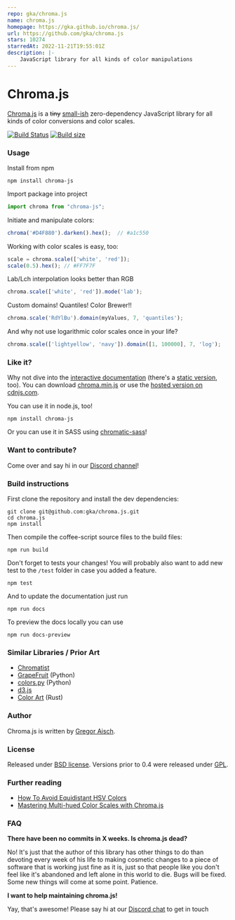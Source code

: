 ```yaml
---
repo: gka/chroma.js
name: chroma.js
homepage: https://gka.github.io/chroma.js/
url: https://github.com/gka/chroma.js
stars: 10274
starredAt: 2022-11-21T19:55:01Z
description: |-
    JavaScript library for all kinds of color manipulations
---
```


# Chroma.js

[Chroma.js](https://vis4.net/chromajs/) is a ~~tiny~~ [small-ish](https://bundlejs.com/?q=chroma-js) zero-dependency JavaScript library for all kinds of color conversions and color scales.

[![Build Status](https://api.travis-ci.com/gka/chroma.js.svg?branch=master)](https://travis-ci.com/gka/chroma.js)
[![Build size](https://deno.bundlejs.com/?q=chroma-js&badge)](https://bundlejs.com/?q=chroma-js)



### Usage

Install from npm

```
npm install chroma-js
```

Import package into project

```javascript
import chroma from "chroma-js";
```

Initiate and manipulate colors:

```javascript
chroma('#D4F880').darken().hex();  // #a1c550
```

Working with color scales is easy, too:

```javascript
scale = chroma.scale(['white', 'red']);
scale(0.5).hex(); // #FF7F7F
```

Lab/Lch interpolation looks better than RGB

```javascript
chroma.scale(['white', 'red']).mode('lab');
```

Custom domains! Quantiles! Color Brewer!!

```javascript
chroma.scale('RdYlBu').domain(myValues, 7, 'quantiles');
```

And why not use logarithmic color scales once in your life?

```javascript
chroma.scale(['lightyellow', 'navy']).domain([1, 100000], 7, 'log');
```

### Like it?

Why not dive into the [interactive documentation](http://gka.github.io/chroma.js/) (there's a [static version](https://github.com/gka/chroma.js/blob/master/docs/src/index.md), too). You can download [chroma.min.js](https://raw.github.com/gka/chroma.js/master/chroma.min.js) or use the [hosted version on cdnjs.com](https://cdnjs.com/libraries/chroma-js).

You can use it in node.js, too!

    npm install chroma-js

Or you can use it in SASS using [chromatic-sass](https://github.com/bugsnag/chromatic-sass)!

### Want to contribute?

Come over and say hi in our [Discord channel](https://discord.gg/7fgurEqTRe)!

### Build instructions

First clone the repository and install the dev dependencies:

    git clone git@github.com:gka/chroma.js.git
    cd chroma.js
    npm install

Then compile the coffee-script source files to the build files:

    npm run build

Don't forget to tests your changes! You will probably also want to add new test to the `/test` folder in case you added a feature.

    npm test

And to update the documentation just run

    npm run docs

To preview the docs locally you can use

    npm run docs-preview

### Similar Libraries / Prior Art

* [Chromatist](https://github.com/jrus/chromatist)
* [GrapeFruit](https://github.com/xav/Grapefruit) (Python)
* [colors.py](https://github.com/mattrobenolt/colors.py) (Python)
* [d3.js](https://github.com/mbostock/d3)
* [Color Art](https://github.com/JiatLn/color-art) (Rust)



### Author

Chroma.js is written by [Gregor Aisch](http://driven-by-data.net).

### License

Released under [BSD license](http://opensource.org/licenses/BSD-3-Clause).
Versions prior to 0.4 were released under [GPL](http://www.gnu.org/licenses/gpl-3.0).

### Further reading

* [How To Avoid Equidistant HSV Colors](https://www.vis4.net/blog/avoid-equidistant-hsv-colors/)
* [Mastering Multi-hued Color Scales with Chroma.js](https://www.vis4.net/blog/mastering-multi-hued-color-scales/)

### FAQ

**There have been no commits in X weeks. Is chroma.js dead?**

No! It's just that the author of this library has other things to do than devoting every week of his life to making cosmetic changes to a piece of software that is working just fine as it is, just so that people like you don't feel like it's abandoned and left alone in this world to die. Bugs will be fixed. Some new things will come at some point. Patience.

**I want to help maintaining chroma.js!**

Yay, that's awesome! Please say hi at our [Discord chat](https://discord.gg/m2M7k5Nf) to get in touch

